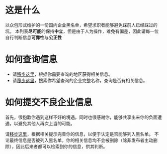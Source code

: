 # 这是什么

以众包形式维护的一份国内企业黑名单，希望求职者能够避免踩前人已经踩过的坑。
本列表**尽可能**的保持**中立**，但是由于人为操作，难免有偏差，因此请每一位自行判断信息**可靠性**与**公正性**

# 如何查询信息

- 请[移步这里](https://github.com/gam2046/BlacklistCompany/wiki)，根据你需要查询的地区获得相关信息。
- 请[移步这里](https://github.com/gam2046/BlacklistCompany/issues)，搜索你希望查询的企业完整名称，查询是否有相关信息。

# 如何提交不良企业信息

首先，很抱歉你遇到这样不好的境遇。同时也很感谢你，能够共享出来你的负面遭遇，以避免其他人再次上当的可能。

请[移步这里](https://github.com/gam2046/BlacklistCompany/issues/new)，根据相关提示完善你的信息，以便于认定是否能够列入黑名单。
不论最终信息是否被列入黑名单，你的相关信息均不会被删除（除非发布者主动删除），因此后来者都可以检索到你的信息，供其判断。
